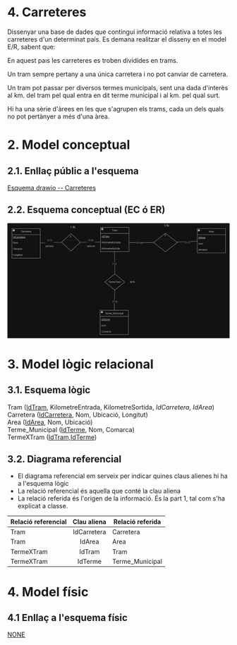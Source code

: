 
# 4. Carreteres

Dissenyar una base de dades que contingui informació relativa a totes les carreteres d'un determinat país. Es demana realitzar el disseny en el model E/R, sabent que:

En aquest paıs les carreteres es troben dividides en trams.

Un tram sempre pertany a una única carretera i no pot canviar de carretera.

Un tram pot passar per diversos termes municipals, sent una dada d'interès al km. del tram pel qual entra en dit terme municipal i al km. pel qual surt.

Hi ha una sèrie d'àrees en les que s'agrupen els trams, cada un dels quals no pot pertànyer a més d'una àrea.

# 2. Model conceptual
## 2.1. Enllaç públic a l'esquema
[Esquema drawio -- Carreteres](https://drive.google.com/file/d/1GeiRzchkdfd39JPHk69qGR18ehFh-rDj/view?usp=sharing)
## 2.2. Esquema conceptual (EC ó ER)
  ![Esquema drawio -- <Carreteres>](./4_carreteres.png)
# 3. Model lògic relacional
## 3.1. Esquema lògic
  Tram (<ins>IdTram</ins>, KilometreEntrada, KilometreSortida, *IdCarretera*, *IdArea*)\
  Carretera (<ins>IdCarretera</ins>, Nom, Ubicació, Longitut)\
  Area (<ins>IdArea</ins>, Nom, Ubicació)\
  Terme_Municipal (<ins>IdTerme</ins>, Nom, Comarca)\
  TermeXTram (<ins>IdTram,IdTerme</ins>)

## 3.2. Diagrama referencial

* El diagrama referencial em serveix per indicar quines claus alienes hi ha a l'esquema lògic  
* La relació referencial és aquella que conté la clau aliena  
* La relació referida és l'origen de la informació. És la part 1, tal com s'ha explicat a classe.

Relació referencial|Clau aliena|Relació referida
-|:-:|-
Tram|IdCarretera|Carretera
Tram|IdArea|Area
TermeXTram|IdTram|Tram
TermeXTram|IdTerme|Terme_Municipal

# 4. Model físic
## 4.1 Enllaç a l'esquema físic

[NONE](./)
